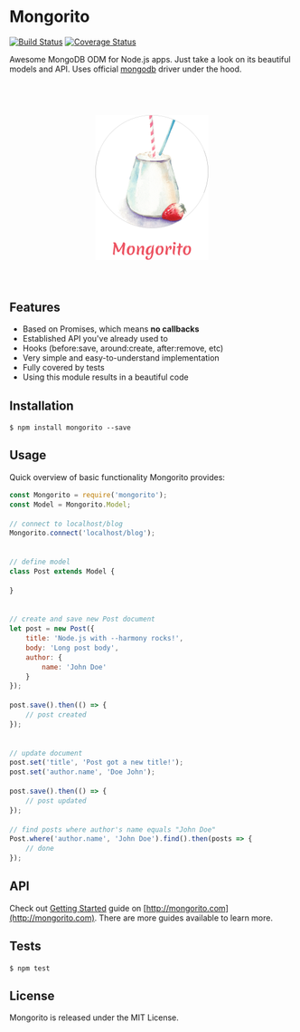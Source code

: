 # Mongorito

[![Build Status](https://travis-ci.org/vdemedes/mongorito.svg?branch=master)](https://travis-ci.org/vdemedes/mongorito) [![Coverage Status](https://coveralls.io/repos/vdemedes/mongorito/badge.svg?branch=master&service=github)](https://coveralls.io/github/vdemedes/mongorito?branch=master)

Awesome MongoDB ODM for Node.js apps.
Just take a look on its beautiful models and API.
Uses official [mongodb](https://www.npmjs.com/package/mongodb) driver under the hood.

<h1 align="center">
  <br>
  <img width="200" src="media/logo.png">
  <br>
  <br>
</h1>


## Features

- Based on Promises, which means **no callbacks**
- Established API you've already used to
- Hooks (before:save, around:create, after:remove, etc)
- Very simple and easy-to-understand implementation
- Fully covered by tests
- Using this module results in a beautiful code


## Installation

```
$ npm install mongorito --save
```


## Usage

Quick overview of basic functionality Mongorito provides:

```js
const Mongorito = require('mongorito');
const Model = Mongorito.Model;

// connect to localhost/blog
Mongorito.connect('localhost/blog');


// define model
class Post extends Model {

}


// create and save new Post document
let post = new Post({
    title: 'Node.js with --harmony rocks!',
    body: 'Long post body',
    author: {
        name: 'John Doe'
    }
});

post.save().then(() => {
	// post created
});


// update document
post.set('title', 'Post got a new title!');
post.set('author.name', 'Doe John');

post.save().then(() => {
	// post updated
});

// find posts where author's name equals "John Doe"
Post.where('author.name', 'John Doe').find().then(posts => {
	// done
});
```


## API

Check out [Getting Started](http://mongorito.com/guides/getting-started) guide on [http://mongorito.com](http://mongorito.com).
There are more guides available to learn more.


## Tests

```
$ npm test
```


## License

Mongorito is released under the MIT License.
